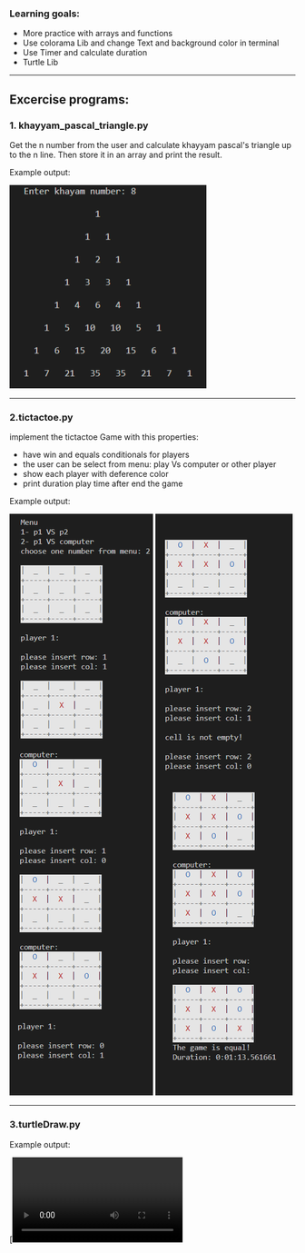 
### Learning goals:
* More practice with arrays and functions
* Use colorama Lib and change Text and background color in terminal
* Use Timer and calculate duration
* Turtle Lib

---------------------------------------------------------------------------

## Excercise programs:

### 1. khayyam_pascal_triangle.py

Get the n number from the user and calculate khayyam pascal's triangle up to the n line. Then store it in an array and print the result.

Example output:

<img src="khayyam_pascal_triangle.png" />


-----------------------------------------------------------------------------

### 2.tictactoe.py
implement the tictactoe Game with this properties:
+ have win and equals conditionals for players
+ the user can be select from menu: play Vs computer or other player
+ show each player with deference color
+ print duration play time after end the game


Example output:

<img src="tictactoe.png" />

__________________________________________________________________________

### 3.turtleDraw.py

Example output:

[![Watch the video](https://github.com/Ebadi-Fereshteh/Python-for-beginners/blob/main/Lesson_5/turtle_demo.mp4)


